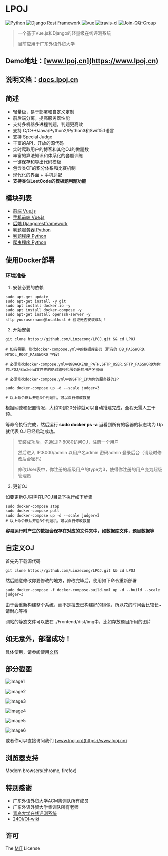 # LPOJ
[![Python](https://img.shields.io/badge/python-3.7.2-success.svg?style=flat-round)](https://www.python.org/downloads/release/python-372/)
[![Django Rest Framework](https://img.shields.io/badge/django_rest_framework-3.9.1-success.svg?style=flat-round)](http://www.django-rest-framework.org/)
[![vue](https://img.shields.io/badge/vue-2.5.2-success.svg?style=flat-round)](https://github.com/vuejs/vue)
[![travis-ci](https://travis-ci.org/Linzecong/LPOJ.svg?branch=master)](https://travis-ci.org/Linzecong/LPOJ)
[![Join-QQ-Group](https://img.shields.io/badge/Join_QQ_Group-875136693-blue.svg?style=flat-round)](https://shang.qq.com/wpa/qunwpa?idkey=dcc9d5c63a744d5c09eda5dd7f4b208451e66b42ba633ea23ec6fa4d49135825)

> 一个基于Vue.js和Django的轻量级在线评测系统
>
> 目前应用于广东外语外贸大学
## Demo地址：[www.lpoj.cn](https://www.lpoj.cn)
## 说明文档：[docs.lpoj.cn](https://docs.lpoj.cn)

## 简述
+ 轻量级，易于部署和自定义定制
+ 前后端分离，提高服务器性能
+ 支持多机器多进程判题，判题更高效
+ 支持 C/C++/Java/Python2/Python3和Swift5.1语言
+ 支持 Special Judge
+ 丰富的API，开放的源代码
+ 实时爬取用户的博客和其他OJ的做题数
+ 丰富的算法知识和体系化的套题训练
+ 一键保存和导出代码模板
+ 包含类CF的积分体系和比赛机制
+ 现代化的界面 + 手机适配
+ **支持类似LeetCode的模板题判题功能**

## 模块列表
+ [前端 Vue.js](https://github.com/Linzecong/LPOJ/tree/master/Frontend)
+ [手机前端 Vue.js](https://github.com/Linzecong/LPOJ/tree/master/FrontendMobile)
+ [后端 Djangorestframework](https://github.com/Linzecong/LPOJ/tree/master/Backend)
+ [判题服务器 Python](https://github.com/Linzecong/LPOJ/tree/master/JudgerServer)
+ [判题程序 Python](https://github.com/Linzecong/LPOJ/tree/master/Judger)
+ [爬虫程序 Python](https://github.com/Linzecong/LPOJ/tree/master/CrawlingServer)


## 使用Docker部署
### 环境准备
1. 安装必要的依赖
```
sudo apt-get update
sudo apt-get install -y git
sudo apt install docker.io -y
sudo apt install docker-compose -y
sudo apt-get install openssh-server -y
sftp yourusername@localhost # 验证是否安装成功！
```
2. 开始安装
```
git clone https://github.com/Linzecong/LPOJ.git && cd LPOJ

# 如有需要，修改docker-compose.yml中的数据库密码（所有的 DB_PASSWORD，MYSQL_ROOT_PASSWORD 字段）

# 必须修改docker-compose.yml中的BACKEND_PATH,SFTP_USER,SFTP_PASSWORD为你的LPOJ/Backend文件夹的绝对路径和服务器的用户名密码

# 必须修改docker-compose.yml中的SFTP_IP为你的服务器的IP

sudo docker-compose up -d --scale judger=3

# 以上命令默认开启3个判题机，可以自行修改数量

```
根据网速和配置情况，大约10到20分钟就可以自动搭建完成，全程无需人工干预。

等命令执行完成，然后运行 **sudo docker ps -a** 当看到所有的容器的状态均为 Up 就代表 OJ 已经启动成功。

> 安装成功后，先通过IP:8080访问OJ，注册一个用户
> 
> 然后进入 IP:8000/admin 以用户名admin 密码admin 登录后台（请及时修改后台密码）
> 
> 修改User表中，你注册的超级用户的type为3，使得你注册的用户变为超级管理员

3. 更新OJ

如要更新OJ只需在LPOJ目录下执行如下步骤
```
sudo docker-compose stop
sudo docker-compose pull
sudo docker-compose up -d --scale judger=3
# 以上命令默认开启3个判题机，可以自行修改数量
```

**容易运行时产生的数据会保存在对应的文件夹中，如数据库文件，题目数据等**

## 自定义OJ

首先先下载源代码
```
git clone https://github.com/Linzecong/LPOJ.git && cd LPOJ
```

然后随意修改你要修改的地方，修改完毕后，使用如下命令重新部署

```
sudo docker-compose -f docker-compose-build.yml up -d --build --scale judger=3
```

由于会重新构建整个系统，而不是拉去已构建好的镜像，所以花的时间会比较长~请耐心等待

网站的静态文件可以放在 ./Frontend/dist/img中，比如存放题目所用的图片


## 如无意外，部署成功！
具体使用，请参阅使用[文档](https://docs.lpoj.cn)

## 部分截图

![image1](https://www.lpoj.cn/githubimage/image1.png)

![image2](https://www.lpoj.cn/githubimage/image2.png)

![image3](https://www.lpoj.cn/githubimage/image3.png)

![image4](https://www.lpoj.cn/githubimage/image4.png)

![image5](https://www.lpoj.cn/githubimage/image5.png)

![image6](https://www.lpoj.cn/githubimage/image6.png)

或者你可以直接访问我们  [www.lpoj.cn](https://www.lpoj.cn)

## 浏览器支持

Modern browsers(chrome, firefox)

## 特别感谢

+ 广东外语外贸大学ACM集训队所有成员
+ 广东外语外贸大学集训队所有老师
+ [青岛大学在线评测系统](https://github.com/QingdaoU/OnlineJudge)
+ [24OI/OI-wiki](https://github.com/24OI/OI-wiki)



## 许可

The [MIT](http://opensource.org/licenses/MIT) License